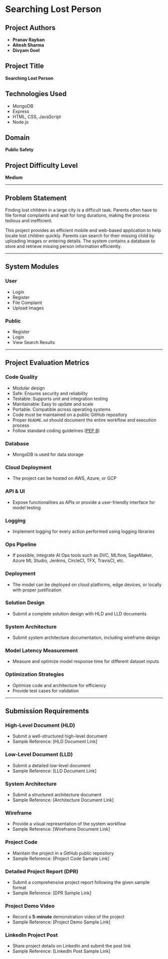 # Searching Lost Person

## Project Authors
- **Pranav Rayban**
- **Aitesh Sharma**
- **Divyam Goel**

## Project Title
**Searching Lost Person**

## Technologies Used
- MongoDB
- Express
- HTML, CSS, JavaScript
- Node.js

## Domain
**Public Safety**

## Project Difficulty Level
**Medium**

---

## Problem Statement
Finding lost children in a large city is a difficult task. Parents often have to file formal complaints and wait for long durations, making the process tedious and inefficient. 

This project provides an efficient mobile and web-based application to help locate lost children quickly. Parents can search for their missing child by uploading images or entering details. The system contains a database to store and retrieve missing person information efficiently.

---

## System Modules

### **User**
- Login
- Register
- File Complaint
- Upload Images

### **Public**
- Register
- Login
- View Search Results

---

## Project Evaluation Metrics

### **Code Quality**
- Modular design
- Safe: Ensures security and reliability
- Testable: Supports unit and integration testing
- Maintainable: Easy to update and scale
- Portable: Compatible across operating systems
- Code must be maintained on a public GitHub repository
- Proper `README.md` should document the entire workflow and execution process
- Follow standard coding guidelines ([PEP 8](https://www.python.org/dev/peps/pep-0008/))

### **Database**
- MongoDB is used for data storage

### **Cloud Deployment**
- The project can be hosted on AWS, Azure, or GCP

### **API & UI**
- Expose functionalities as APIs or provide a user-friendly interface for model testing

### **Logging**
- Implement logging for every action performed using logging libraries

### **Ops Pipeline**
- If possible, integrate AI Ops tools such as DVC, MLflow, SageMaker, Azure ML Studio, Jenkins, CircleCI, TFX, TravisCI, etc.

### **Deployment**
- The model can be deployed on cloud platforms, edge devices, or locally with proper justification

### **Solution Design**
- Submit a complete solution design with HLD and LLD documents

### **System Architecture**
- Submit system architecture documentation, including wireframe design

### **Model Latency Measurement**
- Measure and optimize model response time for different dataset inputs

### **Optimization Strategies**
- Optimize code and architecture for efficiency
- Provide test cases for validation

---

## Submission Requirements

### **High-Level Document (HLD)**
- Submit a well-structured high-level document
- Sample Reference: [HLD Document Link]

### **Low-Level Document (LLD)**
- Submit a detailed low-level document
- Sample Reference: [LLD Document Link]

### **System Architecture**
- Submit a structured architecture document
- Sample Reference: [Architecture Document Link]

### **Wireframe**
- Provide a visual representation of the system workflow
- Sample Reference: [Wireframe Document Link]

### **Project Code**
- Maintain the project in a GitHub public repository
- Sample Reference: [Project Code Sample Link]

### **Detailed Project Report (DPR)**
- Submit a comprehensive project report following the given sample format
- Sample Reference: [DPR Sample Link]

### **Project Demo Video**
- Record a **5-minute** demonstration video of the project
- Sample Reference: [Project Demo Sample Link]

### **LinkedIn Project Post**
- Share project details on LinkedIn and submit the post link
- Sample Reference: [LinkedIn Post Sample Link]
